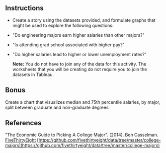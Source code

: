 

## Instructions

* Create a story using the datasets provided, and formulate graphs that might be used to explore the following questions:

* "Do engineering majors earn higher salaries than other majors?"

* "Is attending grad school associated with higher pay?"

* "Do higher salaries lead to higher or lower unemployment rates?"

    **Note:** You do not have to join any of the data for this activity. The worksheets that you will be creating do not require you to join the datasets in Tableau.

## Bonus

Create a chart that visualizes median and 75th percentile salaries, by major, split between graduate and non-graduate degrees.

## References

"The Economic Guide to Picking A College Major". (2014). Ben Casselman. [FiveThirtyEight](https://fivethirtyeight.com/)
[https://github.com/fivethirtyeight/data/tree/master/college-majors](https://github.com/fivethirtyeight/data/tree/master/college-majors)